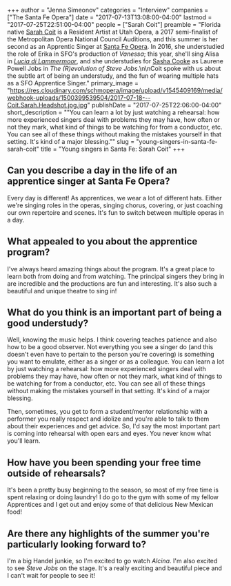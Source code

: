 +++
author = "Jenna Simeonov"
categories = "Interview"
companies = ["The Santa Fe Opera"]
date = "2017-07-13T13:08:00-04:00"
lastmod = "2017-07-25T22:51:00-04:00"
people = ["Sarah Coit"]
preamble = "Florida native [Sarah Coit](/scene/people/sarah-coit/) is a Resident Artist at Utah Opera, a 2017 semi-finalist of the Metropolitan Opera National Council Auditions, and this summer is her second as an Apprentic Singer at [Santa Fe Opera](/scene/companies/the-santa-fe-opera/). In 2016, she understudied the role of Erika in SFO's production of *Vanessa*; this year, she'll sing Alisa in [*Lucia di Lammermoor*](/talking-with-singers-brenda-rae/), and she understudies for [Sasha Cooke](/talking-with-singers-sasha-cooke/) as Laurene Powell Jobs in *The (R)evolution of Steve Jobs*.\n\nCoit spoke with us about the subtle art of being an understudy, and the fun of wearing multiple hats as a SFO Apprentice Singer."
primary_image = "https://res.cloudinary.com/schmopera/image/upload/v1545409169/media/webhook-uploads/1500399539504/2017-07-18---Coit.Sarah.Headshot.jpg.jpg"
publishDate = "2017-07-25T22:06:00-04:00"
short_description = "&quot;You can learn a lot by just watching a rehearsal: how more experienced singers deal with problems they may have, how often or not they mark, what kind of things to be watching for from a conductor, etc. You can see all of these things without making the mistakes yourself in that setting. It&#039;s kind of a major blessing.&quot;"
slug = "young-singers-in-santa-fe-sarah-coit"
title = "Young singers in Santa Fe: Sarah Coit"
+++

## Can you describe a day in the life of an apprentice singer at Santa Fe Opera?

Every day is different! As apprentices, we wear a lot of different hats. Either we're singing roles in the operas, singing chorus, covering, or just coaching our own repertoire and scenes. It's fun to switch between multiple operas in a day.

## What appealed to you about the apprentice program?

I've always heard amazing things about the program. It's a great place to learn both from doing and from watching. The principal singers they bring in are incredible and the productions are fun and interesting. It's also such a beautiful and unique theatre to sing in!

## What do you think is an important part of being a good understudy?

Well, knowing the music helps. I think covering teaches patience and also how to be a good observer. Not everything you see a singer do (and this doesn't even have to pertain to the person you're covering) is something you want to emulate, either as a singer or as a colleague. You can learn a lot by just watching a rehearsal: how more experienced singers deal with problems they may have, how often or not they mark, what kind of things to be watching for from a conductor, etc. You can see all of these things without making the mistakes yourself in that setting. It's kind of a major blessing. 

Then, sometimes, you get to form a student/mentor relationship with a performer you really respect and idolize and you're able to talk to them about their experiences and get advice. So, I'd say the most important part is coming into rehearsal with open ears and eyes. You never know what you'll learn.

## How have you been spending your free time outside of rehearsals?

It's been a pretty busy beginning to the season, so most of my free time is spent relaxing or doing laundry! I do go to the gym with some of my fellow Apprentices and I get out and enjoy some of that delicious New Mexican food!

## Are there any highlights of the summer you're particularly looking forward to?

I'm a big Handel junkie, so I'm excited to go watch *Alcina*. I'm also excited to see *Steve Jobs* on the stage. It's a really exciting and beautiful piece and I can't wait for people to see it!
